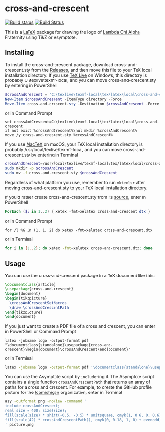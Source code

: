 # cross-and-crescent

[![Build status](https://ci.appveyor.com/api/projects/status/ad0eshengay90ivq?svg=true)](https://ci.appveyor.com/project/lcamichigan/cross-and-crescent)
[![Build Status](https://travis-ci.org/lcamichigan/cross-and-crescent.svg?branch=master)](https://travis-ci.org/lcamichigan/cross-and-crescent)

This is a [LaTeX](https://www.latex-project.org) package for drawing the logo of
[Lambda Chi Alpha Fraternity](https://www.lambdachi.org) using
[Ti*k*Z](https://www.ctan.org/pkg/pgf) or
[Asymptote](http://asymptote.sourceforge.net).

## Installing

To install the cross-and-crescent package, download cross-and-crescent.sty from
the [Releases](https://github.com/lcamichigan/cross-and-crescent/releases), and
then move this file to your TeX local installation directory. If you use
[TeX Live](https://www.tug.org/texlive/) on Windows, this directory is probably
C:\texlive\texmf-local, and you can move cross-and-crescent.sty by entering in
PowerShell

```powershell
$crossAndCrescent = 'C:\texlive\texmf-local\tex\latex\local\cross-and-crescent'
New-Item $crossAndCrescent -ItemType directory -Force
Move-Item cross-and-crescent.sty -Destination $crossAndCrescent -Force
```

or in Command Prompt

```batch
set crossAndCrescent=C:\texlive\texmf-local\tex\latex\local\cross-and-crescent
if not exist %crossAndCrescent%\nul mkdir %crossAndCrescent%
move /y cross-and-crescent.sty %crossAndCrescent%
```

If you use [MacTeX](https://www.tug.org/mactex/) on macOS, your TeX local
installation directory is probably /usr/local/texlive/texmf-local, and you can
move cross-and-crescent.sty by entering in Terminal

```sh
crossAndCrescent=/usr/local/texlive/texmf-local/tex/latex/local/cross-and-crescent
sudo mkdir -p $crossAndCrescent
sudo mv -f cross-and-crescent.sty $crossAndCrescent
```

Regardless of what platform you use, remember to run `mktexlsr` after moving
cross-and-crescent.sty to your TeX local installation directory.

If you’d rather create cross-and-crescent.sty from its
[source](cross-and-crescent.dtx), enter in PowerShell

```powershell
ForEach ($i in 1..2) { xetex -fmt=xelatex cross-and-crescent.dtx }
```

or in Command Prompt

```batch
for /l %G in (1, 1, 2) do xetex -fmt=xelatex cross-and-crescent.dtx
```

or in Terminal

```sh
for i in {1..2}; do xetex -fmt=xelatex cross-and-crescent.dtx; done
```

## Usage

You can use the cross-and-crescent package in a TeX document like this:

```tex
\documentclass{article}
\usepackage{cross-and-crescent}
\begin{document}
\begin{tikzpicture}
  \crossAndCrescentSetMacros
  \draw \crossAndCrescentPath
\end{tikzpicture}
\end{document}
```

If you just want to create a PDF file of a cross and crescent, you can enter in
PowerShell or Command Prompt

```batch
latex -jobname logo -output-format pdf "\documentclass{standalone}\usepackage{cross-and-crescent}\begin{document}\crossAndCrescent\end{document}"
```

or in Terminal

```sh
latex -jobname logo -output-format pdf '\documentclass{standalone}\usepackage{cross-and-crescent}\begin{document}\crossAndCrescent\end{document}'
```

You can use the Asymptote script by `include`-ing it. The Asymptote script
contains a single function `crossAndCrescentPath` that returns an array of paths
for a cross and crescent. For example, to create the GitHub profile picture for
the [lcamichigan](https://github.com/lcamichigan) organization, enter in
Terminal

```sh
asy -outformat png -noView -command '
include crossAndCrescent;
real size = 400; size(size);
fill(scale(size) * shift(-0.5, -0.5) * unitsquare, cmyk(1, 0.6, 0, 0.6));
fill(scale(42) * crossAndCrescentPath(), cmyk(0, 0.18, 1, 0) + evenodd);
' picture.png
```
